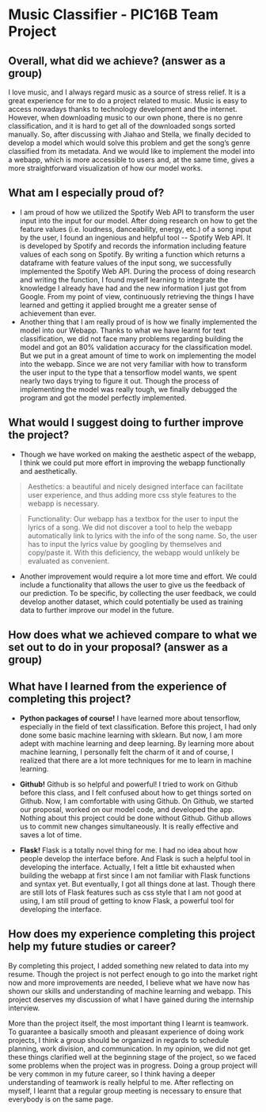 # Music Classifier - PIC16B Team Project

## Overall, what did we achieve? (answer as a group)

I love music, and I always regard music as a source of stress relief. It is a great experience for me to do a project related to music. Music is easy to access nowadays thanks to technology development and the internet. However, when downloading music to our own phone, there is no genre classification, and it is hard to get all of the downloaded songs sorted manually. So, after discussing with Jiahao and Stella, we finally decided to develop a model which would solve this problem and get the song’s genre classified from its metadata. And we would like to implement the model into a webapp, which is more accessible to users and, at the same time, gives a more straightforward visualization of how our model works.

## What am I especially proud of? 

* I am proud of how we utilized the Spotify Web API to transform the user input into the input for our model. After doing research on how to get the feature values (i.e. loudness, danceability, energy, etc.) of a song input by the user, I found an ingenious and helpful tool -- Spotify Web API. It is developed by Spotify and records the information including feature values of each song on Spotify. By writing a function which returns a dataframe with feature values of the input song, we successfully implemented the Spotify Web API. During the process of doing research and writing the function, I found myself learning to integrate the knowledge I already have had and the new information I just got from Google. From my point of view, continuously retrieving the things I have learned and getting it applied brought me a greater sense of achievement than ever.
* Another thing that I am really proud of is how we finally implemented the model into our Webapp. Thanks to what we have learnt for text classification, we did not face many problems regarding building the model and got an 80% validation accuracy for the classification model. But we put in a great amount of time to work on implementing the model into the webapp. Since we are not very familiar with how to transform the user input to the type that a tensorflow model wants, we spent nearly two days trying to figure it out. Though the process of implementing the model was really tough, we finally debugged the program and got the model perfectly implemented.

## What would I suggest doing to further improve the project? 

* Though we have worked on making the aesthetic aspect of the webapp, I think we could put more effort in improving the webapp functionally and aesthetically. 

> Aesthetics: a beautiful and nicely designed interface can facilitate user experience, and thus adding more css style features to the webapp is necessary.

> Functionality: Our webapp has a textbox for the user to input the lyrics of a song. We did not discover a tool to help the webapp automatically link to lyrics with the info of the song name. So, the user has to input the lyrics value by googling by themselves and copy/paste it. With this deficiency, the webapp would unlikely be evaluated as convenient.
* Another improvement would require a lot more time and effort. We could include a functionality that allows the user to give us the feedback of our prediction. To be specific, by collecting the user feedback, we could develop another dataset, which could potentially be used as training data to further improve our model in the future.

## How does what we achieved compare to what we set out to do in your proposal? (answer as a group)

## What have I learned from the experience of completing this project? 

* **Python packages of course!** I have learned more about tensorflow, especially in the field of text classification. Before this project, I had only done some basic machine learning with sklearn. But now, I am more adept with machine learning and deep learning. By learning more about machine learning, I personally felt the charm of it and of course, I realized that there are a lot more techniques for me to learn in machine learning.

* **Github!** Github is so helpful and powerful! I tried to work on Github before this class, and I felt confused about how to get things sorted on Github. Now, I am comfortable with using Github. On Github, we started our proposal, worked on our model code, and developed the app. Nothing about this project could be done without Github. Github allows us to commit new changes simultaneously. It is really effective and saves a lot of time.

* **Flask!** Flask is a totally novel thing for me. I had no idea about how people develop the interface before. And Flask is such a helpful tool in developing the interface. Actually, I felt a little bit exhausted when building the webapp at first since I am not familiar with Flask functions and syntax yet. But eventually, I got all things done at last. Though there are still lots of Flask features such as css style that I am not good at using, I am still proud of getting to know Flask, a powerful tool for developing the interface.

## How does my experience completing this project help my future studies or career?

By completing this project, I added something new related to data into my resume. Though the project is not perfect enough to go into the market right now and more improvements are needed, I believe what we have now has shown our skills and understanding of machine learning and webapp. This project deserves my discussion of what I have gained during the internship interview. 

More than the project itself, the most important thing I learnt is teamwork. To guarantee a basically smooth and pleasant experience of doing work projects, I think a group should be organized in regards to schedule planning, work division, and communication. In my opinion, we did not get these things clarified well at the beginning stage of the project, so we faced some problems when the project was in progress. Doing a group project will be very common in my future career, so I think having a deeper understanding of teamwork is really helpful to me. After reflecting on myself, I learnt that a regular group meeting is necessary to ensure that everybody is on the same page.



